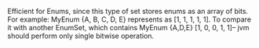 Efficient for Enums, since this type of set 
   stores enums as an array of bits.
   For example: MyEnum {A, B, C, D, E}
   represents as [1, 1, 1, 1, 1]. To compare it
   with another EnumSet, which contains
   MyEnum {A,D,E} [1, 0, 0, 1, 1]– jvm should perform only
   single bitwise operation.
